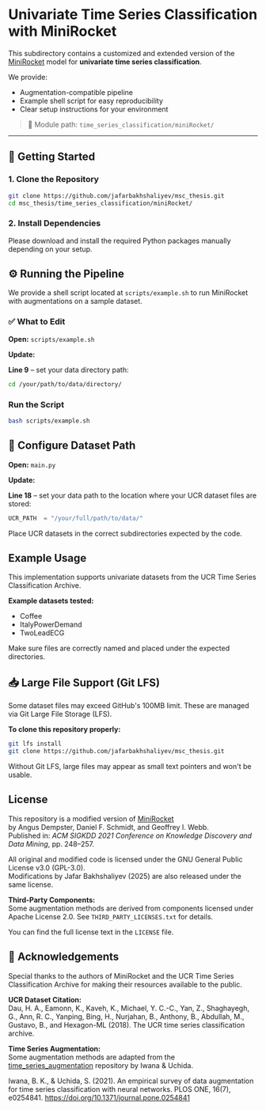 # Univariate Time Series Classification with MiniRocket

This subdirectory contains a customized and extended version of the [MiniRocket](https://github.com/angus924/minirocket) model for **univariate time series classification**.

We provide:
- Augmentation-compatible pipeline
- Example shell script for easy reproducibility
- Clear setup instructions for your environment

> 📁 Module path: `time_series_classification/miniRocket/`

---

## 🚀 Getting Started

### 1. Clone the Repository

```bash
git clone https://github.com/jafarbakhshaliyev/msc_thesis.git
cd msc_thesis/time_series_classification/miniRocket/
```

### 2. Install Dependencies

Please download and install the required Python packages manually depending on your setup.


## ⚙️ Running the Pipeline

We provide a shell script located at `scripts/example.sh` to run MiniRocket with augmentations on a sample dataset.

### ✅ What to Edit

**Open:** `scripts/example.sh`

**Update:**

**Line 9** – set your data directory path:

```bash
cd /your/path/to/data/directory/
```


### Run the Script

```bash
bash scripts/example.sh
```

## 📁 Configure Dataset Path

**Open:** `main.py`

**Update:**

**Line 18** – set your data path to the location where your UCR dataset files are stored:

```python
UCR_PATH  = "/your/full/path/to/data/"
```

Place UCR datasets in the correct subdirectories expected by the code.


## Example Usage

This implementation supports univariate datasets from the UCR Time Series Classification Archive.

**Example datasets tested:**
- Coffee
- ItalyPowerDemand
- TwoLeadECG

Make sure files are correctly named and placed under the expected directories.

## 📥 Large File Support (Git LFS)

Some dataset files may exceed GitHub's 100MB limit. These are managed via Git Large File Storage (LFS).

 **To clone this repository properly:**

```bash
git lfs install
git clone https://github.com/jafarbakhshaliyev/msc_thesis.git
```

Without Git LFS, large files may appear as small text pointers and won't be usable.

## License

This repository is a modified version of [MiniRocket](https://github.com/angus924/minirocket)  
by Angus Dempster, Daniel F. Schmidt, and Geoffrey I. Webb.  
Published in: *ACM SIGKDD 2021 Conference on Knowledge Discovery and Data Mining*, pp. 248–257.

All original and modified code is licensed under the GNU General Public License v3.0 (GPL-3.0).  
Modifications by Jafar Bakhshaliyev (2025) are also released under the same license.

**Third-Party Components:**  
Some augmentation methods are derived from components licensed under Apache License 2.0. See `THIRD_PARTY_LICENSES.txt` for details.

You can find the full license text in the `LICENSE` file.


## 🙏 Acknowledgements

Special thanks to the authors of MiniRocket and the UCR Time Series Classification Archive for making their resources available to the public.

**UCR Dataset Citation:**  
Dau, H. A., Eamonn, K., Kaveh, K., Michael, Y. C.-C., Yan, Z., Shaghayegh, G., Ann, R. C., Yanping, Bing, H., Nurjahan, B., Anthony, B., Abdullah, M., Gustavo, B., and Hexagon-ML (2018). The UCR time series classification archive.

**Time Series Augmentation:**  
Some augmentation methods are adapted from the [time_series_augmentation](https://github.com/uchidalab/time_series_augmentation) repository by Iwana & Uchida.

Iwana, B. K., & Uchida, S. (2021). An empirical survey of data augmentation for time series classification with neural networks. PLOS ONE, 16(7), e0254841. https://doi.org/10.1371/journal.pone.0254841